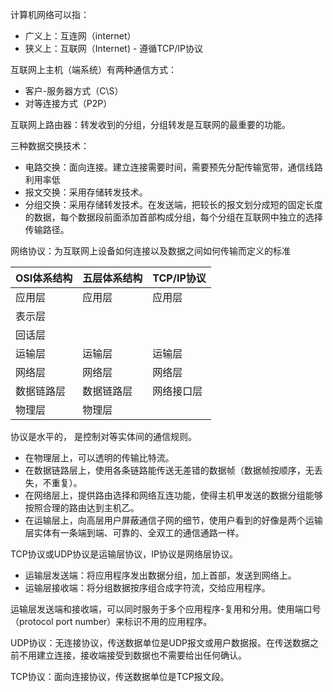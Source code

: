 计算机网络可以指：
- 广义上：互连网（internet）
- 狭义上：互联网（Internet) - 遵循TCP/IP协议

互联网上主机（端系统）有两种通信方式：
- 客户-服务器方式（C\S）
- 对等连接方式（P2P）

互联网上路由器：转发收到的分组，分组转发是互联网的最重要的功能。

三种数据交换技术：
- 电路交换：面向连接。建立连接需要时间，需要预先分配传输宽带，通信线路利用率低
- 报文交换：采用存储转发技术。
- 分组交换：采用存储转发技术。在发送端，把较长的报文划分成短的固定长度的数据，每个数据段前面添加首部构成分组，每个分组在互联网中独立的选择传输路径。


网络协议：为互联网上设备如何连接以及数据之间如何传输而定义的标准

| OSI体系结构 | 五层体系结构 | TCP/IP协议 |
|:---------- |:-----------|:-----------|
| 应用层      | 应用层      | 应用层      |
| 表示层      |            |            |
| 回话层      |            |            |
| 运输层      | 运输层      | 运输层      |
| 网络层      | 网络层      | 网络层      |
| 数据链路层   | 数据链路层   | 网络接口层  |
| 物理层      | 物理层      |            |

协议是水平的， 是控制对等实体间的通信规则。

- 在物理层上，可以透明的传输比特流。
- 在数据链路层上，使用各条链路能传送无差错的数据帧（数据帧按顺序，无丢失，不重复）。
- 在网络层上，提供路由选择和网络互连功能，使得主机甲发送的数据分组能够按照合理的路由达到主机乙。
- 在运输层上，向高层用户屏蔽通信子网的细节，使用户看到的好像是两个运输层实体有一条端到端、可靠的、全双工的通信通路一样。

TCP协议或UDP协议是运输层协议，IP协议是网络层协议。

- 运输层发送端：将应用程序发出数据分组，加上首部，发送到网络上。
- 运输层接收端：将分组数据按序组合成字符流，交给应用程序。

运输层发送端和接收端，可以同时服务于多个应用程序-复用和分用。使用端口号（protocol port number）来标识不用的应用程序。

UDP协议：无连接协议，传送数据单位是UDP报文或用户数据报。在传送数据之前不用建立连接，接收端接受到数据也不需要给出任何确认。

TCP协议：面向连接协议，传送数据单位是TCP报文段。

